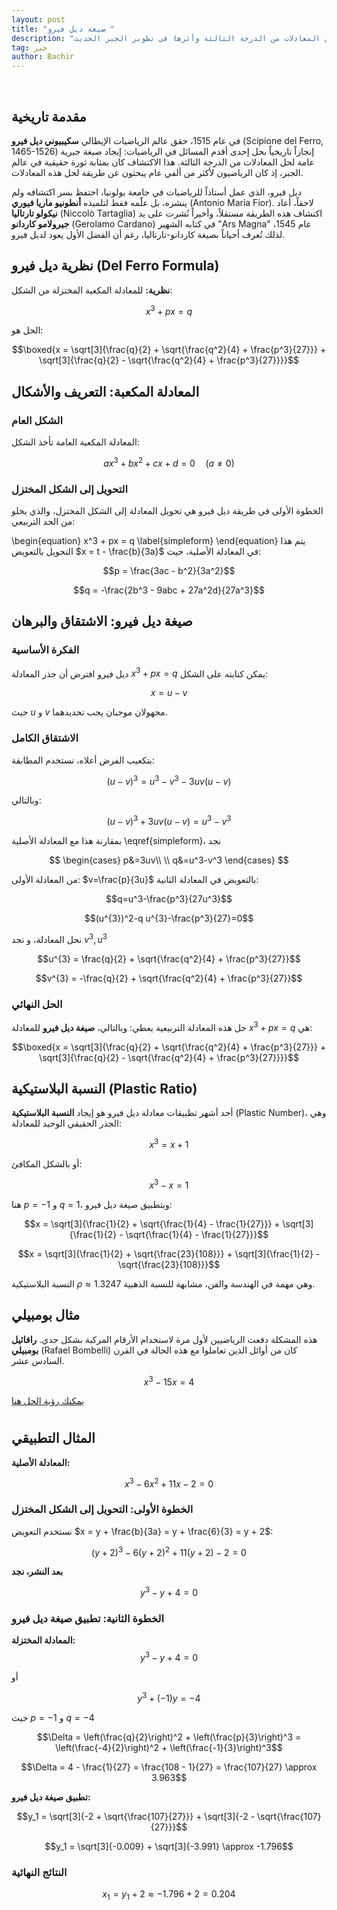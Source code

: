 ```yaml
---
layout: post
title: "صيغة ديل فيرو "
description: "استكشاف الطريقة الجبرية لحل المعادلات من الدرجة الثالثة وأثرها في تطوير الجبر الحديث"
tag: جبر
author: Bachir
---
```

<br>

## مقدمة تاريخية
في عام 1515، حقق عالم الرياضيات الإيطالي **سكيبيوني ديل فيرو** (Scipione del Ferro, 1465-1526) إنجازاً تاريخياً بحل إحدى أقدم المسائل في الرياضيات: إيجاد صيغة جبرية عامة لحل المعادلات من الدرجة الثالثة. هذا الاكتشاف كان بمثابة ثورة حقيقية في عالم الجبر، إذ كان الرياضيون لأكثر من ألفي عام يبحثون عن طريقة لحل هذه المعادلات.

ديل فيرو، الذي عمل أستاذاً للرياضيات في جامعة بولونيا، احتفظ بسر اكتشافه ولم ينشره، بل علّمه فقط لتلميذه **أنطونيو ماريا فيوري** (Antonio Maria Fior). لاحقاً، أعاد **نيكولو تارتاليا** (Niccolò Tartaglia) اكتشاف هذه الطريقة مستقلاً، وأخيراً نُشرت على يد **جيرولامو كاردانو** (Gerolamo Cardano) في كتابه الشهير "Ars Magna" عام 1545، لذلك تُعرف أحياناً بصيغة كاردانو-تارتاليا، رغم أن الفضل الأول يعود لديل فيرو.

## نظرية ديل فيرو (Del Ferro Formula)

**نظرية:** للمعادلة المكعبة المختزلة من الشكل:

$$x^3 + px = q$$

الحل هو:

$$\boxed{x = \sqrt[3]{\frac{q}{2} + \sqrt{\frac{q^2}{4} + \frac{p^3}{27}}} + \sqrt[3]{\frac{q}{2} - \sqrt{\frac{q^2}{4} + \frac{p^3}{27}}}}$$

## المعادلة المكعبة: التعريف والأشكال
### الشكل العام
المعادلة المكعبة العامة تأخذ الشكل:

$$ax^3 + bx^2 + cx + d = 0 \quad (a \neq 0)$$

### التحويل إلى الشكل المختزل
الخطوة الأولى في طريقة ديل فيرو هي تحويل المعادلة إلى الشكل المختزل، والذي يخلو من الحد التربيعي:

\begin{equation}
x^3 + px = q
\label{simpleform}
\end{equation}
يتم هذا التحويل بالتعويض $x = t - \frac{b}{3a}$ في المعادلة الأصلية، حيث:

$$p = \frac{3ac - b^2}{3a^2}$$

$$q = -\frac{2b^3 - 9abc + 27a^2d}{27a^3}$$

## صيغة ديل فيرو: الاشتقاق والبرهان
### الفكرة الأساسية
ديل فيرو افترض أن جذر المعادلة $x^3 + px  = q$ يمكن كتابته على الشكل:

$$x = u - v$$

حيث $u$ و $v$ مجهولان موجبان يجب تحديدهما.
### الاشتقاق الكامل
بتكعيب الفرض أعلاه، نستخدم المطابقة:

$$(u - v)^3 = u^3 - v^3 - 3uv(u - v)$$

وبالتالي:

$$(u - v)^3+3uv(u - v) = u^3 - v^3 $$

بمقارنة هذا مع المعادلة الأصلية \eqref{simpleform}، نجد

$$
\begin{cases}
p&=3uv\\ \\
q&=u^3-v^3
\end{cases}
$$

من المعادلة الأولى: $v=\frac{p}{3u}$
بالتعويض في المعادلة الثانية:

$$q=u^3-\frac{p^3}{27u^3}$$

$$(u^{3})^2-q u^{3}-\frac{p^3}{27}=0$$

نحل المعادلة، و نجد $v^3, u^3$

$$u^{3} = \frac{q}{2} + \sqrt{\frac{q^2}{4} + \frac{p^3}{27}}$$

$$v^{3} = -\frac{q}{2} + \sqrt{\frac{q^2}{4} + \frac{p^3}{27}}$$

### الحل النهائي
حل هذه المعادلة التربيعية يعطي:
وبالتالي، **صيغة ديل فيرو** للمعادلة $x^3 + px  = q$ هي:

$$\boxed{x = \sqrt[3]{\frac{q}{2} + \sqrt{\frac{q^2}{4} + \frac{p^3}{27}}} + \sqrt[3]{\frac{q}{2} - \sqrt{\frac{q^2}{4} + \frac{p^3}{27}}}}$$

## النسبة البلاستيكية (Plastic Ratio)

أحد أشهر تطبيقات معادلة ديل فيرو هو إيجاد **النسبة البلاستيكية** (Plastic Number)، وهي الجذر الحقيقي الوحيد للمعادلة:

$$x^3 = x + 1 $$

أو بالشكل المكافئ: 

$$x^3 -x=  1$$

هنا $p = -1$ و $q = 1$، وبتطبيق صيغة ديل فيرو:

$$x = \sqrt[3]{\frac{1}{2} + \sqrt{\frac{1}{4} - \frac{1}{27}}} + \sqrt[3]{\frac{1}{2} - \sqrt{\frac{1}{4} - \frac{1}{27}}}$$

$$x = \sqrt[3]{\frac{1}{2} + \sqrt{\frac{23}{108}}} + \sqrt[3]{\frac{1}{2} - \sqrt{\frac{23}{108}}}$$

النسبة البلاستيكية $\rho \approx 1.3247$ وهي مهمة في الهندسة والفن، مشابهة للنسبة الذهبية.

<!-- Del Ferro formula for x^3 - x - 1 = 0 -->
<div class="sage">
  <script type="text/x-sage">
p = -1;q = 1
Δ = (q/2)^2 + (p/3)^3
u = (q/2 + sqrt(Δ))^(1/3)
v = (q/2 - sqrt(Δ))^(1/3)
x = u + v
show(x.simplify_full())
show(N(x, digits=5))
  </script>
</div>


## مثال بومبيلي
هذه المشكلة دفعت الرياضيين لأول مرة لاستخدام الأرقام المركبة بشكل جدي. **رافائيل بومبيلي** (Rafael Bombelli) كان من أوائل الذين تعاملوا مع هذه الحالة في القرن السادس عشر.

$$x^3-15x=4$$

[يمكنك رؤية الحل هنا](https://stetekluh.com/Bombelli.pdf) 


#
## المثال التطبيقي 

**المعادلة الأصلية:** 

$$x^3 - 6x^2 + 11x - 2 = 0$$

### الخطوة الأولى: التحويل إلى الشكل المختزل

نستخدم التعويض $x = y + \frac{b}{3a} = y + \frac{6}{3} = y + 2$:

$$(y + 2)^3 - 6(y + 2)^2 + 11(y + 2) - 2 = 0$$


**بعد النشر، نجد**

$$y^3 - y + 4 = 0$$

### الخطوة الثانية: تطبيق صيغة ديل فيرو

**المعادلة المختزلة:**
$$y^3 - y + 4 = 0$$

أو

$$y^3 + (-1)y = -4$$

حيث $p = -1$ و $q = -4$

$$\Delta = \left(\frac{q}{2}\right)^2 + \left(\frac{p}{3}\right)^3 = \left(\frac{-4}{2}\right)^2 + \left(\frac{-1}{3}\right)^3$$

$$\Delta = 4 - \frac{1}{27} = \frac{108 - 1}{27} = \frac{107}{27} \approx 3.963$$


**تطبيق صيغة ديل فيرو:**

$$y_1 = \sqrt[3]{-2 + \sqrt{\frac{107}{27}}} + \sqrt[3]{-2 - \sqrt{\frac{107}{27}}}$$

$$y_1 = \sqrt[3]{-0.009} + \sqrt[3]{-3.991} \approx -1.796$$

### النتائج النهائية

$$x_1 = y_1 + 2 \approx -1.796 + 2 = 0.204$$
